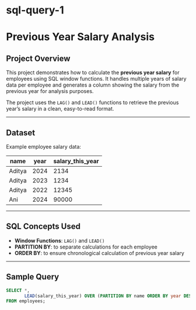 # sql-query-1
# Previous Year Salary Analysis

## Project Overview
This project demonstrates how to calculate the **previous year salary** for employees using SQL window functions. It handles multiple years of salary data per employee and generates a column showing the salary from the previous year for analysis purposes.

The project uses the `LAG()` and `LEAD()` functions to retrieve the previous year’s salary in a clean, easy-to-read format.

---

## Dataset
Example employee salary data:

| name   | year | salary_this_year |
|--------|------|-----------------|
| Aditya | 2024 | 2134            |
| Aditya | 2023 | 1234            |
| Aditya | 2022 | 12345           |
| Ani    | 2024 | 90000           |

---

## SQL Concepts Used
- **Window Functions**: `LAG()` and `LEAD()`  
- **PARTITION BY**: to separate calculations for each employee  
- **ORDER BY**: to ensure chronological calculation of previous year salary  

---

## Sample Query

```sql
SELECT *,
       LEAD(salary_this_year) OVER (PARTITION BY name ORDER BY year DESC) AS prev_year_salary
FROM employees;
